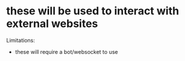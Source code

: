 # these will be used to interact with external websites

Limitations:
- these will require a bot/websocket to use